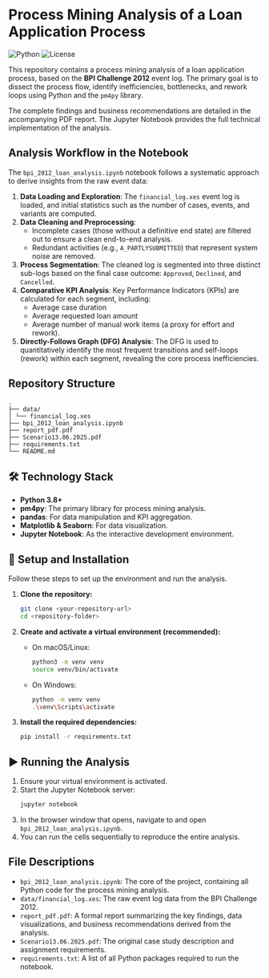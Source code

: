 # Process Mining Analysis of a Loan Application Process

![Python](https://img.shields.io/badge/python-3.8+-blue.svg)
![License](https://img.shields.io/badge/license-MIT-green.svg)

This repository contains a process mining analysis of a loan application process, based on the **BPI Challenge 2012** event log. The primary goal is to dissect the process flow, identify inefficiencies, bottlenecks, and rework loops using Python and the `pm4py` library.

The complete findings and business recommendations are detailed in the accompanying PDF report. The Jupyter Notebook provides the full technical implementation of the analysis.

## Analysis Workflow in the Notebook

The `bpi_2012_loan_analysis.ipynb` notebook follows a systematic approach to derive insights from the raw event data:

1.  **Data Loading and Exploration**: The `financial_log.xes` event log is loaded, and initial statistics such as the number of cases, events, and variants are computed.
2.  **Data Cleaning and Preprocessing**:
    -   Incomplete cases (those without a definitive end state) are filtered out to ensure a clean end-to-end analysis.
    -   Redundant activities (e.g., `A_PARTLYSUBMITTED`) that represent system noise are removed.
3.  **Process Segmentation**: The cleaned log is segmented into three distinct sub-logs based on the final case outcome: `Approved`, `Declined`, and `Cancelled`.
4.  **Comparative KPI Analysis**: Key Performance Indicators (KPIs) are calculated for each segment, including:
    -   Average case duration
    -   Average requested loan amount
    -   Average number of manual work items (a proxy for effort and rework).
5.  **Directly-Follows Graph (DFG) Analysis**: The DFG is used to quantitatively identify the most frequent transitions and self-loops (rework) within each segment, revealing the core process inefficiencies.

## Repository Structure
```
.
├── data/
│ └── financial_log.xes
├── bpi_2012_loan_analysis.ipynb
├── report_pdf.pdf
├── Scenario13.06.2025.pdf
├── requirements.txt
└── README.md
```


## 🛠️ Technology Stack

-   **Python 3.8+**
-   **pm4py**: The primary library for process mining analysis.
-   **pandas**: For data manipulation and KPI aggregation.
-   **Matplotlib & Seaborn**: For data visualization.
-   **Jupyter Notebook**: As the interactive development environment.

## 🚀 Setup and Installation

Follow these steps to set up the environment and run the analysis.

1.  **Clone the repository:**
    ```bash
    git clone <your-repository-url>
    cd <repository-folder>
    ```

2.  **Create and activate a virtual environment (recommended):**

    *   On macOS/Linux:
        ```bash
        python3 -m venv venv
        source venv/bin/activate
        ```

    *   On Windows:
        ```bash
        python -m venv venv
        .\venv\Scripts\activate
        ```

3.  **Install the required dependencies:**
    ```bash
    pip install -r requirements.txt
    ```

## ▶️ Running the Analysis

1.  Ensure your virtual environment is activated.
2.  Start the Jupyter Notebook server:
    ```bash
    jupyter notebook
    ```
3.  In the browser window that opens, navigate to and open `bpi_2012_loan_analysis.ipynb`.
4.  You can run the cells sequentially to reproduce the entire analysis.

## File Descriptions

-   `bpi_2012_loan_analysis.ipynb`: The core of the project, containing all Python code for the process mining analysis.
-   `data/financial_log.xes`: The raw event log data from the BPI Challenge 2012.
-   `report_pdf.pdf`: A formal report summarizing the key findings, data visualizations, and business recommendations derived from the analysis.
-   `Scenario13.06.2025.pdf`: The original case study description and assignment requirements.
-   `requirements.txt`: A list of all Python packages required to run the notebook.
